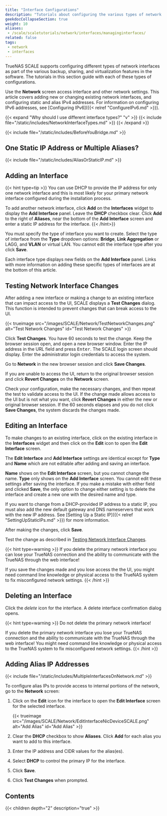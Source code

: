 ```yaml
---
title: "Interface Configurations"
description: "Tutorials about configuring the various types of network interfaces available in TrueNAS SCALE."
geekdocCollapseSection: true
weight: 10
aliases:
 - /scale/scaletutorials/network/interfaces/managinginterfaces/
related: false
tags:
 - network
 - interfaces
---
```


TrueNAS SCALE supports configuring different types of network interfaces as part of the various backup, sharing, and virtualization features in the software.
The tutorials in this section guide with each of these types of configurations.

Use the **Network** screen access interface and other network settings.
This article covers adding new or changing existing network interfaces, and configuring static and alias IPv4 addresses.
For information on configuring IPv6 addresses, see [Configuring IPv6]({{< relref "ConfigureIPv6.md" >}}).

{{< expand "Why should I use different interface types?" "v" >}}
{{< include file="/static/includes/NetworkInterfaceTypes.md" >}}
{{< /expand >}}

{{< include file="/static/includes/BeforeYouBridge.md" >}}

## One Static IP Address or Multiple Aliases?

{{< include file="/static/includes/AliasOrStaticIP.md" >}}

## Adding an Interface
{{< hint type=tip >}}
You can use DHCP to provide the IP address for only one network interface and this is most likely for your primary network interface configured during the installation process.

To add another network interface, click **Add** on the **Interfaces** widget to display the **Add Interface** panel.
Leave the **DHCP** checkbox clear.
Click **Add** to the right of **Aliases**, near the bottom of the **Add Interface** screen and enter a static IP address for the interface.
{{< /hint>}}

You must specify the type of interface you want to create.
Select the type of interface from the **Type** dropdown options: **Bridge**, **Link Aggregation** or LAGG, and **VLAN** or virtual LAN.
You cannot edit the interface type after you click **Save**.

Each interface type displays new fields on the **Add Interface** panel.
Links with more information on adding these specific types of interfaces are at the bottom of this article.

## Testing Network Interface Changes
After adding a new interface or making a change to an existing interface that can impact access to the UI, SCALE displays a **Test Changes** dialog.
This function is intended to prevent changes that can break access to the UI.

{{< trueimage src="/images/SCALE/Network/TestNetworkChanges.png" alt="Test Network Changes" id="Test Network Changes" >}}

Click **Test Changes**. You have 60 seconds to test the change. Keep the browser session open, and open a new browser window.
Enter the IP address in the URL field and press <kbd>Enter</kbd>.
The SCALE login screen should display. Enter the administrator login credentials to access the system.

Go to **Network** in the new browser session and click **Save Changes**.

If you are unable to access the UI, return to the original browser session and click **Revert Changes** on the **Network** screen.

Check your configuration, make the necessary changes, and then repeat the test to validate access to the UI.
If the change made allows access to the UI but is not what you want, click **Revert Changes** in either the new or original browser session.
If the 60 seconds elapses and you do not click **Save Changes**, the system discards the changes made.

## Editing an Interface
To make changes to an existing interface, click on the existing interface in the **Interfaces** widget and then click on the **Edit** icon to open the **Edit Interface** screen.

The **Edit Interface** and **Add Interface** settings are identical except for **Type** and **Name** which are not editable after adding and saving an interface.

**Name** shows on the **Edit Interface** screen, but you cannot change the name.
**Type** only shows on the **Add Interface** screen. You cannot edit these settings after saving the interface.
If you make a mistake with either field and clicked **Save**, the only option to change either setting is to delete the interface and create a new one with the desired name and type.

If you want to change from a DHCP-provided IP address to a static IP, you must also add the new default gateway and DNS nameservers that work with the new IP address.
See [Setting Up a Static IP]({{< relref "SettingUpStaticIPs.md" >}}) for more information.

After making the changes, click **Save**.

Test the change as described in [Testing Network Interface Changes](#testing-network-interface-changes).

{{< hint type=warning >}}
If you delete the primary network interface you can lose your TrueNAS connection and the ability to communicate with the TrueNAS through the web interface!

If you save the changes made and you lose access the the UI, you might need command line knowledge or physical access to the TrueNAS system to fix misconfigured network settings.
{{< /hint >}}

## Deleting an Interface
Click the <i class="material-icons" aria-hidden="true" title="delete">delete</i> icon for the interface.
A delete interface confirmation dialog opens.

{{< hint type=warning >}}
Do not delete the primary network interface!

If you delete the primary network interface you lose your TrueNAS connection and the ability to communicate with the TrueNAS through the web interface!
You might need command line knowledge or physical access to the TrueNAS system to fix misconfigured network settings.
{{< /hint >}}

## Adding Alias IP Addresses
{{< include file="/static/includes/MultipleInterfacesOnNetwork.md" >}}

To configure alias IPs to provide access to internal portions of the network, go to the **Network** screen:

1. Click on the **Edit** icon for the interface to open the **Edit Interface** screen for the selected interface.

   {{< trueimage src="/images/SCALE/Network/EditInterfaceNicDeviceSCALE.png" alt="Add Alias" id="Add Alias" >}}

2. Clear the **DHCP** checkbox to show **Aliases**. Click **Add** for each alias you want to add to this interface.

3. Enter the IP address and CIDR values for the alias(es).

4. Select **DHCP** to control the primary IP for the interface.

5. Click **Save**.

6. Click **Test Changes** when prompted.

<div class="noprint">

## Contents

{{< children depth="2" description="true" >}}

</div>
